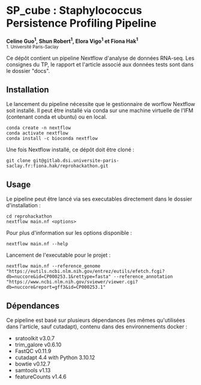 # SP_cube : Staphylococcus Persistence Profiling Pipeline

__Celine Guo<sup>1</sup>, Shun Robert<sup>1</sup>, Elora Vigo<sup>1</sup> et Fiona Hak<sup>1</sup>__
<br>
<sub>1. Université Paris-Saclay

Ce dépôt contient un pipeline Nextflow d'analyse de données RNA-seq.
Les consignes du TP, le rapport et l'article associé aux données tests sont dans le dossier "docs".

## Installation
Le lancement du pipeline nécessite que le gestionnaire de worflow Nextflow soit installé.
Il peut être installé via conda sur une machine virtuelle de l'IFM (contenant conda et ubuntu) ou en local.

    conda create -n nextflow
    conda activate nextflow
    conda install -c bioconda nextflow

Une fois Nextflow installé, ce dépôt doit être cloné :

    git clone git@gitlab.dsi.universite-paris-saclay.fr:fiona.hak/reprohackathon.git

## Usage
Le pipeline peut être lancé via ses executables directement dans le dossier d'installation :

    cd reprohackathon
    nextflow main.nf <options>

Pour plus d'information sur les options disponible :

    nextflow main.nf --help

Lancement de l'executable pour le projet :

    nextflow main.nf --reference_genome "https://eutils.ncbi.nlm.nih.gov/entrez/eutils/efetch.fcgi?db=nuccore&id=CP000253.1&rettype=fasta" --reference_annotation "https://www.ncbi.nlm.nih.gov/sviewer/viewer.cgi?db=nuccore&report=gff3&id=CP000253.1"

## Dépendances
Ce pipeline est basé sur plusieurs dépendances (les mêmes qu'utilisées dans l'article, sauf cutadapt), contenu dans des environnements docker :

- sratoolkit v3.0.7
- trim_galore v0.6.10
- FastQC v0.11.9
- cutadapt 4.4 with Python 3.10.12
- bowtie v0.12.7
- samtools v1.13
- featureCounts v1.4.6
